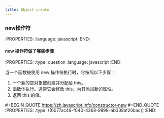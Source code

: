 ```yaml
---
title: Object create
---
```


###
### new操作符
:PROPERTIES:
:language: javascript
:END:
#### new 操作符做了哪些步骤
:PROPERTIES:
:type: question
:language: javascript
:END:

当一个函数被使用 new 操作符执行时，它按照以下步骤：
1. 一个新的空对象被创建并分配给 this。
2. 函数体执行。通常它会修改 this，为其添加新的属性。
3. 返回 this 的值。

#+BEGIN_QUOTE
https://zh.javascript.info/constructor-new
#+END_QUOTE :PROPERTIES:
:type: ((6077ac46-f040-4368-9898-ab338af20bac))
:END:
